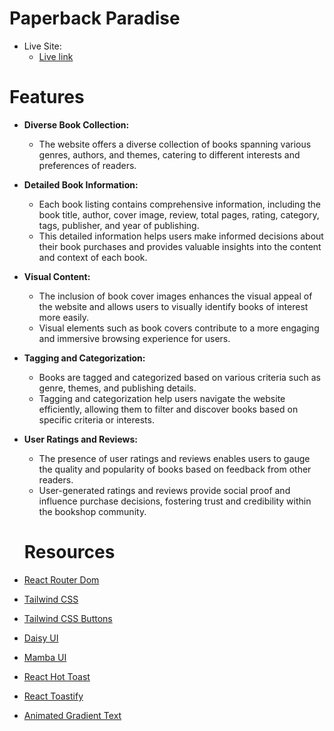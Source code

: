 # Paperback Paradise

- Live Site: 
  - <a href="https://paperback-paradise.surge.sh/">Live link</a>

# Features
- **Diverse Book Collection:**
  - The website offers a diverse collection of books spanning various genres, authors, and themes, catering to different interests and preferences of readers.

- **Detailed Book Information:**
  - Each book listing contains comprehensive information, including the book title, author, cover image, review, total pages, rating, category, tags, publisher, and year of publishing.
  - This detailed information helps users make informed decisions about their book purchases and provides valuable insights into the content and context of each book.

- **Visual Content:**
  - The inclusion of book cover images enhances the visual appeal of the website and allows users to visually identify books of interest more easily.
  - Visual elements such as book covers contribute to a more engaging and immersive browsing experience for users.

- **Tagging and Categorization:**
  - Books are tagged and categorized based on various criteria such as genre, themes, and publishing details.
  - Tagging and categorization help users navigate the website efficiently, allowing them to filter and discover books based on specific criteria or interests.

- **User Ratings and Reviews:**
  - The presence of user ratings and reviews enables users to gauge the quality and popularity of books based on feedback from other readers.
  - User-generated ratings and reviews provide social proof and influence purchase decisions, fostering trust and credibility within the bookshop community.

  # Resources 

- <a href="https://reactrouter.com/en/main">React Router Dom</a>
- <a href="https://tailwindcss.com/">Tailwind CSS</a>
- <a href="https://devdojo.com/tailwindcss/buttons">Tailwind CSS Buttons</a>
- <a href="https://daisyui.com/">Daisy UI</a>
- <a href="https://mambaui.com/">Mamba UI</a>
- <a href="https://react-hot-toast.com/">React Hot Toast</a>
- <a href="https://fkhadra.github.io/react-toastify/introduction/">React Toastify</a>
- <a href="https://www.andrealves.dev/blog/how-to-make-an-animated-gradient-text-with-tailwindcss/">Animated Gradient Text</a>